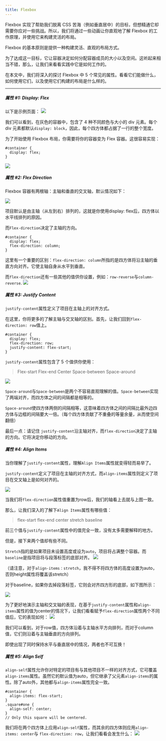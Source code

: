 ```yaml
---
title: Flexbox
---
```

Flexbox 实现了帮助我们脱离 CSS 苦海（例如垂直居中）的目标，但想精通它却需要你应对一些挑战。所以，我们将通过一些动画让你直观地了解 Flexbox 的工作原理，并使用它来构建灵活的布局。

Flexbox 的基本原则是提供一种构建灵活、直观的布局方式。

为了达成这一目标，它让容器决定如何分配容器成员的大小以及空间。这听起来相当不错，那么，让我们来看看实践中它是如何工作的。

在本文中，我们将深入的探讨 Flexbox 中 5 个常见的属性。看看它们能做什么，如何使用它们，以及使用它们构建的布局是什么样的。

---

##### 属性 #1: Display: Flex
以下是示例页面：
![](https://owo-10017157.cossh.myqcloud.com/flexbox/675733-523dbccc41453c86.gif)

我们可以看到，在灰色的容器中，包含了 4 种不同颜色与大小的 div 元素。每个 div 元素都默认`display: block`，因此，每个四方体都占据了一行的整个宽度。

为了开始使用 Flexbox 布局，你需要将你的容器变为 Flex 容器。这很容易实现：

```
#container {
  display: flex;
}
```
![](https://owo-10017157.cossh.myqcloud.com/flexbox/675733-603a348d420cd823.gif)

##### 属性 #2: Flex Direction

Flexbox 容器有两根轴：主轴和垂直的交叉轴，默认情况如下：

![](https://owo-10017157.cossh.myqcloud.com/flexbox/675733-93f65b182a2f85d4.png)

项目默认是由主轴（从左到右）排列的，这就是你使用display: flex后，四方体以水平线排列的原因。

而`Flex-direction`决定了主轴的方向。
```
#container {
  display: flex;
  flex-direction: column;
}
```
这里有一个重要的区别：`flex-direction: column`所指的是四方体将沿主轴的垂直方向对齐。它使主轴自身从水平到垂直。

而`flex-direction`还有一些其他的值供你设置，例如：`row-reverse`与`column-reverse`.
![](https://owo-10017157.cossh.myqcloud.com/flexbox/675733-643ed5f305d85377.gif)
##### 属性 #3: Justify Content

`justify-content`属性定义了项目在主轴上的对齐方式。

在这里，你将更多的了解主轴与交叉轴的区别。首先，让我们回到`flex-direction: row`值上。
```
#container {
  display: flex;
  flex-direction: row;
  justify-content: flex-start;
}
```
`justify-content`属性包含了 5 个值供你使用：

> Flex-start
Flex-end
Center
Space-between
Space-around

![](https://owo-10017157.cossh.myqcloud.com/flexbox/675733-739ce25a66110b9e.gif)

`Space-around`与`Space-between`是两个不容易直观理解的值。`Space-between`实现了两端对齐，而四方体之间的间隔都是相等的。

`Space-around`使四方体两侧的间隔相等，这意味着四方体之间的间隔比最外边四方体与边框的间隔要大一倍。（每个四方体贡献了不重叠的等量余量，从而使空间翻倍）

最后一点：请记住 `justify-content`沿主轴对齐，而`flex-direction`决定了主轴的方向。它将决定你移动的方向。

##### 属性 #4: Align Items

当你理解了`justify-content`属性，理解`Align Items`属性就变得轻而易举了。

`justify-content`定义了项目在主轴的对齐方式，而`align-items`属性则定义了项目在交叉轴上是如何对齐的。

![](https://owo-10017157.cossh.myqcloud.com/flexbox/675733-82ed714fd22557a1.png)

当我们将`flex-direction`属性值重置为row后，我们的轴看上去就与上图一致。

那么，让我们深入的了解下`Align Items`属性有哪些值：
> flex-start
flex-end
center
stretch
baseline

前三个值与`justify-content`属性中的值完全一致，没有太多需要解释的地方。

但是，接下来两个值却有些不同。

`Stretch`指的是如果项目未设置高度或设为`auto`，项目将占满整个容器。而`baseline`是指项目将与段落标签的底部对齐。
![](https://owo-10017157.cossh.myqcloud.com/flexbox/675733-5884ef1046c04119.gif)

（请注意，对于`align-items：stretch`，我不得不将四方体的高度设置为auto，否则height属性将覆盖该stretch）

对于baseline，如果你去掉段落标签，它则会对齐四方形的底部，如下图所示：

![](https://owo-10017157.cossh.myqcloud.com/flexbox/675733-2c5a097f00549381.png)

为了更好地演示主轴和交叉轴的表现，在基于`justify-content`属性和`align-items`属性的值为center的情况下，让我们看看赋予`flex-direction`属性两个不同值后，它的表现如何：
![](https://owo-10017157.cossh.myqcloud.com/flexbox/675733-ca9a85bcbcd77fd1.gif)

我们可以看到，对于row值，四方体沿着与主轴水平方向排列，而对于column值，它们则沿着与主轴垂直的方向排列。

即使出现了同时保持水平与垂直居中的情况，两者也不可互换！

##### 属性 #5: Align Self

`align-self`属性允许你对特定的项目有与其他项目不一样的对齐方式，它可覆盖`align-items`属性。虽然它的默认值为auto，但它继承了父元素`align-items`的属性。除了auto外，其他都与`align-items`属性完全一致。

```
#container {
  align-items: flex-start;
}
.square#one {
  align-self: center;
}
// Only this square will be centered.
```
我们将在两个四方体上应用`align-self`属性，而其余的四方体则应用`align-items: center`与 `flex-direction: row`，让我们看看会发生什么：
![](https://owo-10017157.cossh.myqcloud.com/flexbox/675733-91938230a16c111f.gif)